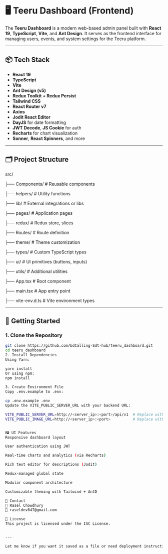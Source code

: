 # 🖥️ Teeru Dashboard (Frontend)

The **Teeru Dashboard** is a modern web-based admin panel built with **React 19**, **TypeScript**, **Vite**, and **Ant Design**. It serves as the frontend interface for managing users, events, and system settings for the Teeru platform.

---

## 📦 Tech Stack

- **React 19**
- **TypeScript**
- **Vite**
- **Ant Design (v5)**
- **Redux Toolkit + Redux Persist**
- **Tailwind CSS**
- **React Router v7**
- **Axios**
- **Jodit React Editor**
- **DayJS** for date formatting
- **JWT Decode**, **JS Cookie** for auth
- **Recharts** for chart visualization
- **Sonner**, **React Spinners**, and more

---

## 🗂️ Project Structure

src/

├── Components/ # Reusable components

├── helpers/ # Utility functions

├── lib/ # External integrations or libs

├── pages/ # Application pages

├── redux/ # Redux store, slices

├── Routes/ # Route definition

├── theme/ # Theme customization

├── types/ # Custom TypeScript types

├── ui/ # UI primitives (buttons, inputs)

├── utils/ # Additional utilities

├── App.tsx # Root component

├── main.tsx # App entry point

├── vite-env.d.ts # Vite environment types


---

## 🚀 Getting Started

### 1. Clone the Repository

```bash
git clone https://github.com/bdCalling-Sdt-hub/teeru_dashboard.git
cd teeru_dashboard
2. Install Dependencies
Using Yarn:

yarn install
Or using npm:
npm install

3. Create Environment File
Copy .env.example to .env:

cp .env.example .env
Update the VITE_PUBLIC_SERVER_URL with your backend URL:

VITE_PUBLIC_SERVER_URL=http://<server_ip>:<port>/api/v1  # Replace with your actual VPS IP and port
VITE_PUBLIC_IMAGE_URL=http://<server_ip>:<port>          # Replace with your actual VPS IP and port   


🖼️ UI Features
Responsive dashboard layout

User authentication using JWT

Real-time charts and analytics (via Recharts)

Rich text editor for descriptions (Jodit)

Redux-managed global state

Modular component architecture

Customizable theming with Tailwind + AntD

📩 Contact
👤 Rasel Chowdhury
📧 raseldev847@gmail.com

📃 License
This project is licensed under the ISC License.


---

Let me know if you want it saved as a file or need deployment instructions added (e.g., for Vercel, Netlify, or VPS).